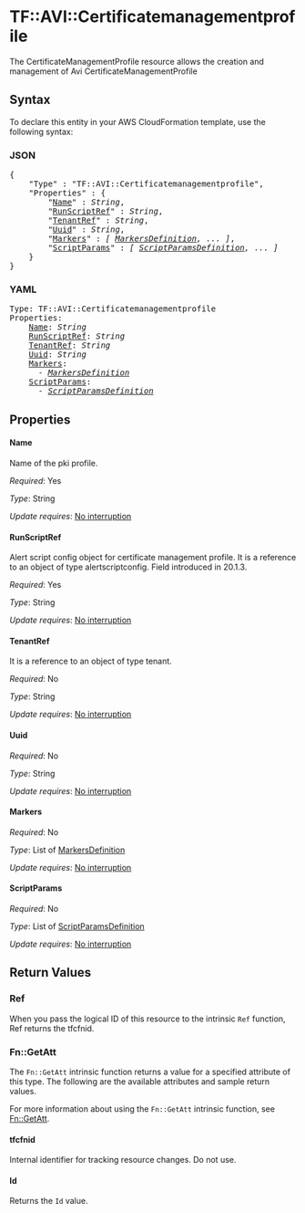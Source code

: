 # TF::AVI::Certificatemanagementprofile

The CertificateManagementProfile resource allows the creation and management of Avi CertificateManagementProfile

## Syntax

To declare this entity in your AWS CloudFormation template, use the following syntax:

### JSON

<pre>
{
    "Type" : "TF::AVI::Certificatemanagementprofile",
    "Properties" : {
        "<a href="#name" title="Name">Name</a>" : <i>String</i>,
        "<a href="#runscriptref" title="RunScriptRef">RunScriptRef</a>" : <i>String</i>,
        "<a href="#tenantref" title="TenantRef">TenantRef</a>" : <i>String</i>,
        "<a href="#uuid" title="Uuid">Uuid</a>" : <i>String</i>,
        "<a href="#markers" title="Markers">Markers</a>" : <i>[ <a href="markersdefinition.md">MarkersDefinition</a>, ... ]</i>,
        "<a href="#scriptparams" title="ScriptParams">ScriptParams</a>" : <i>[ <a href="scriptparamsdefinition.md">ScriptParamsDefinition</a>, ... ]</i>
    }
}
</pre>

### YAML

<pre>
Type: TF::AVI::Certificatemanagementprofile
Properties:
    <a href="#name" title="Name">Name</a>: <i>String</i>
    <a href="#runscriptref" title="RunScriptRef">RunScriptRef</a>: <i>String</i>
    <a href="#tenantref" title="TenantRef">TenantRef</a>: <i>String</i>
    <a href="#uuid" title="Uuid">Uuid</a>: <i>String</i>
    <a href="#markers" title="Markers">Markers</a>: <i>
      - <a href="markersdefinition.md">MarkersDefinition</a></i>
    <a href="#scriptparams" title="ScriptParams">ScriptParams</a>: <i>
      - <a href="scriptparamsdefinition.md">ScriptParamsDefinition</a></i>
</pre>

## Properties

#### Name

Name of the pki profile.

_Required_: Yes

_Type_: String

_Update requires_: [No interruption](https://docs.aws.amazon.com/AWSCloudFormation/latest/UserGuide/using-cfn-updating-stacks-update-behaviors.html#update-no-interrupt)

#### RunScriptRef

Alert script config object for certificate management profile. It is a reference to an object of type alertscriptconfig. Field introduced in 20.1.3.

_Required_: Yes

_Type_: String

_Update requires_: [No interruption](https://docs.aws.amazon.com/AWSCloudFormation/latest/UserGuide/using-cfn-updating-stacks-update-behaviors.html#update-no-interrupt)

#### TenantRef

It is a reference to an object of type tenant.

_Required_: No

_Type_: String

_Update requires_: [No interruption](https://docs.aws.amazon.com/AWSCloudFormation/latest/UserGuide/using-cfn-updating-stacks-update-behaviors.html#update-no-interrupt)

#### Uuid

_Required_: No

_Type_: String

_Update requires_: [No interruption](https://docs.aws.amazon.com/AWSCloudFormation/latest/UserGuide/using-cfn-updating-stacks-update-behaviors.html#update-no-interrupt)

#### Markers

_Required_: No

_Type_: List of <a href="markersdefinition.md">MarkersDefinition</a>

_Update requires_: [No interruption](https://docs.aws.amazon.com/AWSCloudFormation/latest/UserGuide/using-cfn-updating-stacks-update-behaviors.html#update-no-interrupt)

#### ScriptParams

_Required_: No

_Type_: List of <a href="scriptparamsdefinition.md">ScriptParamsDefinition</a>

_Update requires_: [No interruption](https://docs.aws.amazon.com/AWSCloudFormation/latest/UserGuide/using-cfn-updating-stacks-update-behaviors.html#update-no-interrupt)

## Return Values

### Ref

When you pass the logical ID of this resource to the intrinsic `Ref` function, Ref returns the tfcfnid.

### Fn::GetAtt

The `Fn::GetAtt` intrinsic function returns a value for a specified attribute of this type. The following are the available attributes and sample return values.

For more information about using the `Fn::GetAtt` intrinsic function, see [Fn::GetAtt](https://docs.aws.amazon.com/AWSCloudFormation/latest/UserGuide/intrinsic-function-reference-getatt.html).

#### tfcfnid

Internal identifier for tracking resource changes. Do not use.

#### Id

Returns the <code>Id</code> value.

